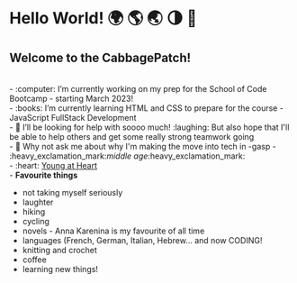 ### <h1>Hello World! 🌍 🌎 🌏 🌗 🌠 </h1>

<!--
**cabbagepatch1981/cabbagepatch1981** is a ✨ _special_ ✨ repository because its `README.md` (this file) appears on your GitHub profile.


-->

<h2>Welcome to the CabbagePatch!</h2>
<br />
- :computer: I’m currently working on my prep for the School of Code Bootcamp - starting March 2023! <br />
- :books: I’m currently learning HTML and CSS to prepare for the course - JavaScript FullStack Development <br />
- 🤔 I’ll be looking for help with soooo much! :laughing: But also hope that I'll be able to help others and get some really strong teamwork going<br />
- 💬 Why not ask me about why I'm making the move into tech in -gasp - :heavy_exclamation_mark:<em>middle age</em>:heavy_exclamation_mark: <br />
- :heart: <a href="https://www.dailymotion.com/video/x8mhe4" target="_blank">Young at Heart</a> <br />
- <strong>Favourite things</strong> 
<ul>
    <li>not taking myself seriously</li>
    <li>laughter</li>
    <li>hiking</li>
    <li>cycling</li>
    <li>novels - Anna Karenina is my favourite of all time</li>
    <li>languages (French, German, Italian, Hebrew... and now CODING!</li>
    <li>knitting and crochet</li>
    <li>coffee</li>
    <li>learning new things!</li>
